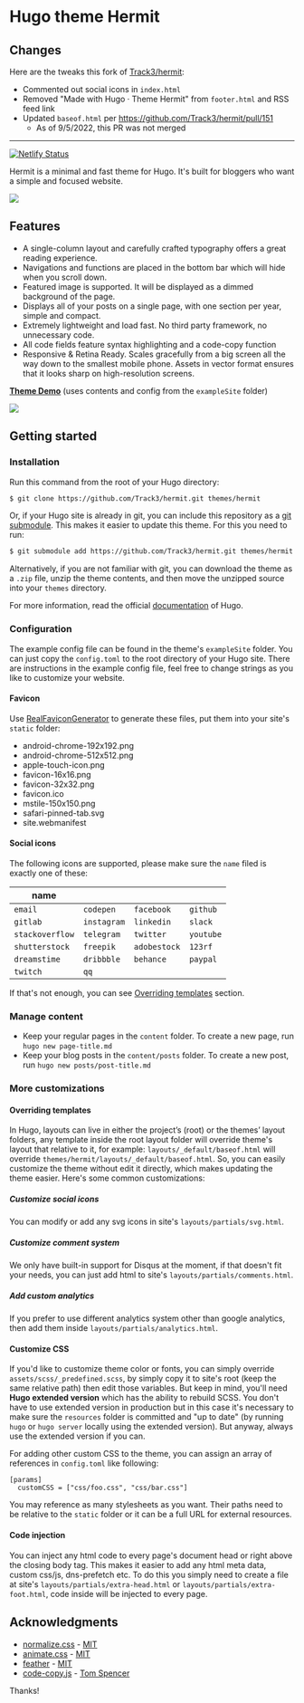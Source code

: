 # Hugo theme Hermit

## Changes

Here are the tweaks this fork of [Track3/hermit](https://github.com/Track3/hermit):

- Commented out social icons in `index.html`
- Removed "Made with Hugo · Theme Hermit" from `footer.html` and RSS feed link
- Updated `baseof.html` per https://github.com/Track3/hermit/pull/151
  - As of 9/5/2022, this PR was not merged

______________________________________________________________________

[![Netlify Status](https://api.netlify.com/api/v1/badges/01a2e2de-d57d-4d89-8322-95685000e60f/deploy-status)](https://app.netlify.com/sites/hugo-theme-hermit/deploys)

Hermit is a minimal and fast theme for Hugo. It's built for bloggers who want a simple and focused website.

![](https://github.com/Track3/hermit/raw/master/images/screenshot.png)

## Features

* A single-column layout and carefully crafted typography offers a great reading experience.
* Navigations and functions are placed in the bottom bar which will hide when you scroll down.
* Featured image is supported. It will be displayed as a dimmed background of the page.
* Displays all of your posts on a single page, with one section per year, simple and compact.
* Extremely lightweight and load fast. No third party framework, no unnecessary code.
* All code fields feature syntax highlighting and a code-copy function
* Responsive & Retina Ready. Scales gracefully from a big screen all the way down to the smallest mobile phone. Assets in vector format ensures that it looks sharp on high-resolution screens.

**[Theme Demo](https://hugo-theme-hermit.netlify.com/)** (uses contents and config from the `exampleSite` folder)

![](https://github.com/Track3/hermit/raw/master/images/hermit.png)

## Getting started

### Installation

Run this command from the root of your Hugo directory:

```bash
$ git clone https://github.com/Track3/hermit.git themes/hermit
```

Or, if your Hugo site is already in git, you can include this repository as a [git submodule](https://git-scm.com/book/en/v2/Git-Tools-Submodules). This makes it easier to update this theme. For this you need to run:

```bash
$ git submodule add https://github.com/Track3/hermit.git themes/hermit
```

Alternatively, if you are not familiar with git, you can download the theme as a `.zip` file, unzip the theme contents, and then move the unzipped source into your `themes` directory.

For more information, read the official [documentation](https://gohugo.io/themes/installing-and-using-themes/) of Hugo.

### Configuration

The example config file can be found in the theme's `exampleSite` folder. You can just copy the `config.toml` to the root directory of your Hugo site. There are instructions in the example config file, feel free to change strings as you like to customize your website.

#### Favicon

Use [RealFaviconGenerator](https://realfavicongenerator.net/) to generate these files, put them into your site's `static` folder:

* android-chrome-192x192.png
* android-chrome-512x512.png
* apple-touch-icon.png
* favicon-16x16.png
* favicon-32x32.png
* favicon.ico
* mstile-150x150.png
* safari-pinned-tab.svg
* site.webmanifest

#### Social icons

The following icons are supported, please make sure the `name` filed is exactly one of these:

| name            |             |              |           |
| --------------- | ----------- | ------------ | --------- |
| `email`         | `codepen`   | `facebook`   | `github`  |
| `gitlab`        | `instagram` | `linkedin`   | `slack`   |
| `stackoverflow` | `telegram`  | `twitter`    | `youtube` |
| `shutterstock`  | `freepik`   | `adobestock` | `123rf`   |
| `dreamstime`    | `dribbble`  | `behance`    | `paypal`  |
| `twitch`        | `qq`        |              |           |

If that's not enough, you can see [Overriding templates](#overriding-templates) section.

### Manage content

* Keep your regular pages in the `content` folder. To create a new page, run `hugo new page-title.md`
* Keep your blog posts in the `content/posts` folder. To create a new post, run `hugo new posts/post-title.md`

### More customizations

#### Overriding templates

In Hugo, layouts can live in either the project’s (root) or the themes’ layout folders, any template inside the root layout folder will override theme's layout that relative to it, for example: `layouts/_default/baseof.html` will override `themes/hermit/layouts/_default/baseof.html`. So, you can easily customize the theme without edit it directly, which makes updating the theme easier. Here's some common customizations:

##### Customize social icons
You can modify or add any svg icons in site's `layouts/partials/svg.html`.

##### Customize comment system
We only have built-in support for Disqus at the moment, if that doesn't fit your needs, you can just add html to site's `layouts/partials/comments.html`.

##### Add custom analytics
If you prefer to use different analytics system other than google analytics, then add them inside `layouts/partials/analytics.html`.

#### Customize CSS

If you'd like to customize theme color or fonts, you can simply override `assets/scss/_predefined.scss`, by simply copy it to site's root (keep the same relative path) then edit those variables. But keep in mind, you'll need **Hugo extended version** which has the ability to rebuild SCSS. You don't have to use extended version in production but in this case it's necessary to make sure the `resources` folder is committed and "up to date" (by running `hugo` or `hugo server` locally using the extended version). But anyway, always use the extended version if you can.

For adding other custom CSS to the theme, you can assign an array of references in `config.toml` like following:
```
[params]
  customCSS = ["css/foo.css", "css/bar.css"]
```
You may reference as many stylesheets as you want. Their paths need to be relative to the `static` folder or it can be a full URL for external resources.

#### Code injection

You can inject any html code to every page's document head or right above the closing body tag. This makes it easier to add any html meta data, custom css/js, dns-prefetch etc. To do this you simply need to create a file at site's `layouts/partials/extra-head.html` or `layouts/partials/extra-foot.html`, code inside will be injected to every page.

## Acknowledgments

* [normalize.css](https://necolas.github.io/normalize.css/) - [MIT](https://github.com/necolas/normalize.css/blob/master/LICENSE.md)
* [animate.css](https://daneden.github.io/animate.css/) - [MIT](https://github.com/daneden/animate.css/blob/master/LICENSE)
* [feather](https://feathericons.com/) - [MIT](https://github.com/feathericons/feather/blob/master/LICENSE)
* [code-copy.js](assets/js/code-copy.js) - [Tom Spencer](https://www.fiznool.com/blog/2018/09/14/adding-click-to-copy-buttons-to-a-hugo-powered-blog/)

Thanks!

